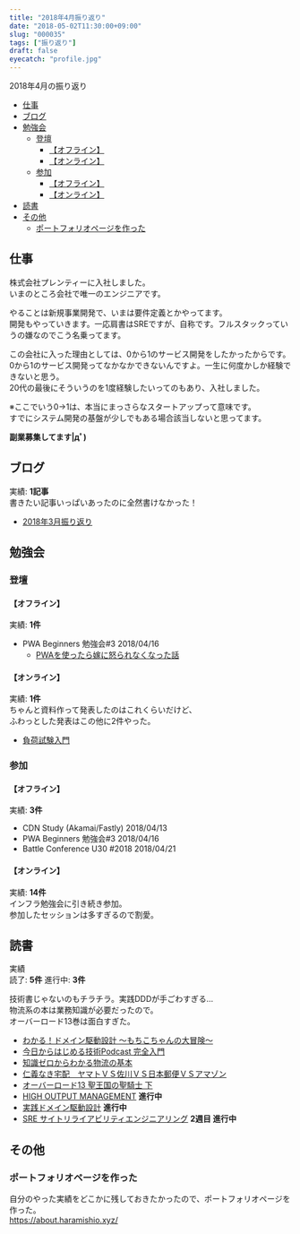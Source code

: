 ```yaml
---
title: "2018年4月振り返り"
date: "2018-05-02T11:30:00+09:00"
slug: "000035"
tags: ["振り返り"]
draft: false
eyecatch: "profile.jpg"
---
```

2018年4月の振り返り

* [仕事](#%E4%BB%95%E4%BA%8B)
* [ブログ](#%E3%83%96%E3%83%AD%E3%82%B0)
* [勉強会](#%E5%8B%89%E5%BC%B7%E4%BC%9A)
  * [登壇](#%E7%99%BB%E5%A3%87)
      * [【オフライン】](#%E3%82%AA%E3%83%95%E3%83%A9%E3%82%A4%E3%83%B3)
      * [【オンライン】](#%E3%82%AA%E3%83%B3%E3%83%A9%E3%82%A4%E3%83%B3)
  * [参加](#%E5%8F%82%E5%8A%A0)
      * [【オフライン】](#%E3%82%AA%E3%83%95%E3%83%A9%E3%82%A4%E3%83%B3-1)
      * [【オンライン】](#%E3%82%AA%E3%83%B3%E3%83%A9%E3%82%A4%E3%83%B3-1)
* [読書](#%E8%AA%AD%E6%9B%B8)
* [その他](#%E3%81%9D%E3%81%AE%E4%BB%96)
  * [ポートフォリオページを作った](#%e3%83%9d%e3%83%bc%e3%83%88%e3%83%95%e3%82%a9%e3%83%aa%e3%82%aa%e3%83%9a%e3%83%bc%e3%82%b8%e3%82%92%e4%bd%9c%e3%81%a3%e3%81%9f)

## 仕事
株式会社プレンティーに入社しました。  
いまのところ会社で唯一のエンジニアです。  

やることは新規事業開発で、いまは要件定義とかやってます。  
開発もやっていきます。一応肩書はSREですが、自称です。フルスタックっていうの嫌なのでこう名乗ってます。

この会社に入った理由としては、0から1のサービス開発をしたかったからです。  
0から1のサービス開発ってなかなかできないんですよ。一生に何度かしか経験できないと思う。    
20代の最後にそういうのを1度経験したいってのもあり、入社しました。

※ここでいう0->1は、本当にまっさらなスタートアップって意味です。  
 すでにシステム開発の基盤が少しでもある場合該当しないと思ってます。

**副業募集してます|дﾟ)**

## ブログ
実績: **1記事**  
書きたい記事いっぱいあったのに全然書けなかった！

* [2018年3月振り返り](https://blog.haramishio.xyz/post/000034/)

## 勉強会
### 登壇
#### 【オフライン】
実績: **1件**

* PWA Beginners 勉強会#3 2018/04/16
  * [PWAを使ったら嫁に怒られなくなった話](https://speakerdeck.com/morix1500/pwawoshi-tutarajia-ninu-rarenakunatutahua)

#### 【オンライン】
実績: **1件**  
ちゃんと資料作って発表したのはこれくらいだけど、  
ふわっとした発表はこの他に2件やった。

* [負荷試験入門](https://speakerdeck.com/morix1500/fu-he-shi-yan-ru-men)

### 参加
#### 【オフライン】
実績: **3件**

* CDN Study (Akamai/Fastly) 2018/04/13
* PWA Beginners 勉強会#3 2018/04/16
* Battle Conference U30 #2018 2018/04/21

#### 【オンライン】
実績: **14件**  
インフラ勉強会に引き続き参加。  
参加したセッションは多すぎるので割愛。

## 読書
実績  
読了: **5件** 進行中: **3件** 

技術書じゃないのもチラチラ。実践DDDが手ごわすぎる…  
物流系の本は業務知識が必要だったので。  
オーバーロード13巻は面白すぎた。

* [わかる！ドメイン駆動設計 ～もちこちゃんの大冒険～](https://booth.pm/ja/items/392260)
* [今日からはじめる技術Podcast 完全入門](https://booth.pm/ja/items/828339)
* [知識ゼロからわかる物流の基本](https://www.amazon.co.jp/%E7%9F%A5%E8%AD%98%E3%82%BC%E3%83%AD%E3%81%8B%E3%82%89%E3%82%8F%E3%81%8B%E3%82%8B%E7%89%A9%E6%B5%81%E3%81%AE%E5%9F%BA%E6%9C%AC-%E5%88%88%E5%B1%8B-%E5%A4%A7%E8%BC%94/dp/4802611374/ref=sr_1_1?ie=UTF8&qid=1525235094&sr=8-1&keywords=%E7%89%A9%E6%B5%81)
* [仁義なき宅配　ヤマトＶＳ佐川ＶＳ日本郵便ＶＳアマゾン](https://www.amazon.co.jp/gp/product/B06ZXR16H8/ref=oh_aui_d_detailpage_o05_?ie=UTF8&psc=1)
* [オーバーロード13 聖王国の聖騎士 下](https://www.amazon.co.jp/gp/product/404734947X/ref=oh_aui_detailpage_o01_s00?ie=UTF8&psc=1)
* [HIGH OUTPUT MANAGEMENT](https://amzn.to/2GorJbB) **進行中**
* [実践ドメイン駆動設計](https://www.amazon.co.jp/%E5%AE%9F%E8%B7%B5%E3%83%89%E3%83%A1%E3%82%A4%E3%83%B3%E9%A7%86%E5%8B%95%E8%A8%AD%E8%A8%88-%E3%83%B4%E3%82%A1%E3%83%BC%E3%83%B3-%E3%83%B4%E3%82%A1%E3%83%BC%E3%83%8E%E3%83%B3-ebook/dp/B00UX9VJGW/ref=tmm_kin_swatch_0?_encoding=UTF8&qid=1525235299&sr=8-2) **進行中**
* [SRE サイトリライアビリティエンジニアリング](https://amzn.to/2J94Mah) **2週目 進行中**

## その他
### ポートフォリオページを作った
自分のやった実績をどこかに残しておきたかったので、ポートフォリオページを作った。  
<https://about.haramishio.xyz/>